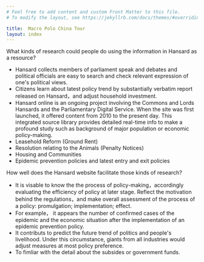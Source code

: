 ```yaml
---
# Feel free to add content and custom Front Matter to this file.
# To modify the layout, see https://jekyllrb.com/docs/themes/#overriding-theme-defaults

title:  Macro Polo China Tour
layout: index
---
```

What kinds of research could people do using the information in Hansard as a resource?

- Hansard collects members of parliament speak and debates and political officials are easy to search and check relevant expression of one's political views.
- Citizens learn about latest policy trend by substantially verbatim report released on Hansard，and adjust household investment.
- Hansard online is an ongoing project involving the Commons and Lords Hansards and the Parliamentary Digital Service. When the site was first launched, it offered content from 2010 to the present day. This integrated source library provides detailed real-time info to make a profound study such as background of major population or economic policy-making.
- Leasehold Reform (Ground Rent) 
- Resolution relating to the Animals (Penalty Notices)
- Housing and Communities
- Epidemic prevention policies and latest entry and exit policies

How well does the Hansard website facilitate those kinds of research?
- It is visable to know the the process of policy-making，accordingly evaluating the efficiency of policy at later stage. Reflect the motivation behind the regulations，and make overall assessment of  the  process of a policy: promulgation; implementation; effect.
- For example， it appears the number of confirmed cases of the epidemic and the economic situation after the implementation of an epidemic prevention policy.
- It contributs to predict the future trend of politics and people's livelihood. Under this circumstance, giants from all industries would adjust measures at most policy preference.
- To fimliar with the detail about the subsides or government funds.
